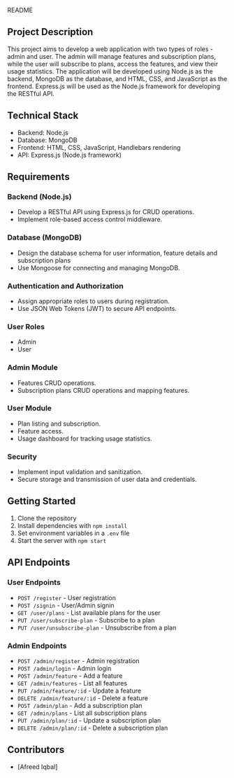 README

## Project Description

This project aims to develop a web application with two types of roles - admin and user. The admin will manage features and subscription plans, while the user will subscribe to plans, access the features, and view their usage statistics. The application will be developed using Node.js as the backend, MongoDB as the database, and HTML, CSS, and JavaScript as the frontend. Express.js will be used as the Node.js framework for developing the RESTful API.

## Technical Stack

- Backend: Node.js
- Database: MongoDB
- Frontend: HTML, CSS, JavaScript, Handlebars rendering
- API: Express.js (Node.js framework)

## Requirements

### Backend (Node.js)

- Develop a RESTful API using Express.js for CRUD operations.
- Implement role-based access control middleware.

### Database (MongoDB)

- Design the database schema for user information, feature details and subscription plans
- Use Mongoose for connecting and managing MongoDB.

### Authentication and Authorization

- Assign appropriate roles to users during registration.
- Use JSON Web Tokens (JWT) to secure API endpoints.

### User Roles

- Admin 
- User

### Admin Module

- Features CRUD operations. 
- Subscription plans CRUD operations and mapping features.

### User Module

- Plan listing and subscription. 
- Feature access. 
- Usage dashboard for tracking usage statistics.

### Security

- Implement input validation and sanitization. 
- Secure storage and transmission of user data and credentials.

## Getting Started

1. Clone the repository
2. Install dependencies with `npm install`
3. Set environment variables in a `.env` file
4. Start the server with `npm start`

## API Endpoints

### User Endpoints

- `POST /register` - User registration
- `POST /signin` - User/Admin signin
- `GET /user/plans` - List available plans for the user
- `PUT /user/subscribe-plan` - Subscribe to a plan
- `PUT /user/unsubscribe-plan` - Unsubscribe from a plan

### Admin Endpoints

- `POST /admin/register` - Admin registration
- `POST /admin/login` - Admin login
- `POST /admin/feature` - Add a feature
- `GET /admin/features` - List all features
- `PUT /admin/feature/:id` - Update a feature
- `DELETE /admin/feature/:id` - Delete a feature
- `POST /admin/plan` - Add a subscription plan
- `GET /admin/plans` - List all subscription plans
- `PUT /admin/plan/:id` - Update a subscription plan
- `DELETE /admin/plan/:id` - Delete a subscription plan

## Contributors

- [Afreed Iqbal]